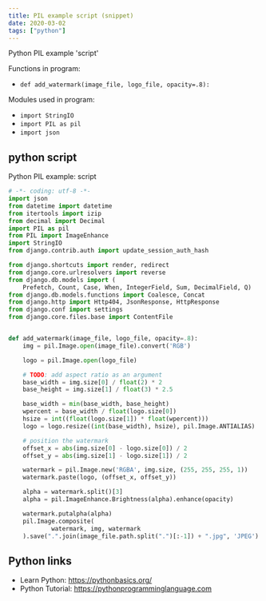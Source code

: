 ```yaml
---
title: PIL example script (snippet)
date: 2020-03-02
tags: ["python"]
---
```

Python PIL example 'script'

Functions in program: 
* `def add_watermark(image_file, logo_file, opacity=.8):`

Modules used in program: 
* `import StringIO`
* `import PIL as pil`
* `import json`

## python script

Python PIL example: script

```python
# -*- coding: utf-8 -*-
import json
from datetime import datetime
from itertools import izip
from decimal import Decimal
import PIL as pil
from PIL import ImageEnhance
import StringIO
from django.contrib.auth import update_session_auth_hash

from django.shortcuts import render, redirect
from django.core.urlresolvers import reverse
from django.db.models import (
    Prefetch, Count, Case, When, IntegerField, Sum, DecimalField, Q)
from django.db.models.functions import Coalesce, Concat
from django.http import Http404, JsonResponse, HttpResponse
from django.conf import settings
from django.core.files.base import ContentFile


def add_watermark(image_file, logo_file, opacity=.8):
    img = pil.Image.open(image_file).convert('RGB')

    logo = pil.Image.open(logo_file)

    # TODO: add aspect ratio as an argument
    base_width = img.size[0] / float(2) * 2
    base_height = img.size[1] / float(3) * 2.5

    base_width = min(base_width, base_height)
    wpercent = base_width / float(logo.size[0])
    hsize = int((float(logo.size[1]) * float(wpercent)))
    logo = logo.resize((int(base_width), hsize), pil.Image.ANTIALIAS)

    # position the watermark
    offset_x = abs(img.size[0] - logo.size[0]) / 2
    offset_y = abs(img.size[1] - logo.size[1]) / 2

    watermark = pil.Image.new('RGBA', img.size, (255, 255, 255, 1))
    watermark.paste(logo, (offset_x, offset_y))

    alpha = watermark.split()[3]
    alpha = pil.ImageEnhance.Brightness(alpha).enhance(opacity)

    watermark.putalpha(alpha)
    pil.Image.composite(
            watermark, img, watermark
    ).save(".".join(image_file.path.split(".")[:-1]) + ".jpg", 'JPEG')

```

## Python links

- Learn Python: https://pythonbasics.org/
- Python Tutorial: https://pythonprogramminglanguage.com
